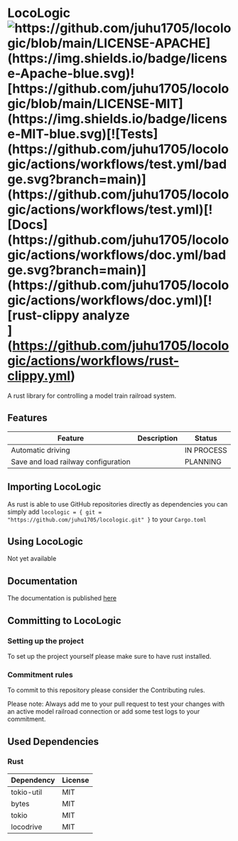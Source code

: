 # LocoLogic ![https://github.com/juhu1705/locologic/blob/main/LICENSE-APACHE](https://img.shields.io/badge/license-Apache-blue.svg)![https://github.com/juhu1705/locologic/blob/main/LICENSE-MIT](https://img.shields.io/badge/license-MIT-blue.svg)[![Tests](https://github.com/juhu1705/locologic/actions/workflows/test.yml/badge.svg?branch=main)](https://github.com/juhu1705/locologic/actions/workflows/test.yml)[![Docs](https://github.com/juhu1705/locologic/actions/workflows/doc.yml/badge.svg?branch=main)](https://github.com/juhu1705/locologic/actions/workflows/doc.yml)[![rust-clippy analyze](https://github.com/juhu1705/locologic/actions/workflows/rust-clippy.yml/badge.svg)](https://github.com/juhu1705/locologic/actions/workflows/rust-clippy.yml)

A rust library for controlling a model train railroad system.

## Features

| Feature                             | Description | Status     |
| ----------------------------------- | ----------- | ---------- |
| Automatic driving                   |             | IN PROCESS |
| Save and load railway configuration |             | PLANNING   |

## Importing LocoLogic

As rust is able to use GitHub repositories directly as dependencies you can simply add
`locologic = { git = "https://github.com/juhu1705/locologic.git" }` to your `Cargo.toml`

## Using LocoLogic

Not yet available

## Documentation

The documentation is published [here](https://juhu1705.github.io/locologic/doc/locologic)

## Committing to LocoLogic

### Setting up the project

To set up the project yourself please make sure to have rust installed.

### Commitment rules

To commit to this repository please consider the Contributing rules.

Please note: Always add me to your pull request to test your changes with an active model railroad connection
or add some test logs to your commitment.

## Used Dependencies

### Rust

| Dependency | License |
| ---------- | ------- |
| tokio-util | MIT     |
| bytes      | MIT     |
| tokio      | MIT     |
| locodrive  | MIT     |
